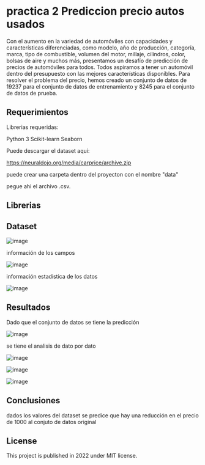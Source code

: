 # practica 2 Prediccion precio autos usados

Con el aumento en la variedad de automóviles con capacidades y características diferenciadas, como modelo, año de producción, categoría, marca, tipo de combustible, volumen del motor, millaje, cilindros, color, bolsas de aire y muchos más, presentamos un desafío de predicción de precios de automóviles para todos. Todos aspiramos a tener un automóvil dentro del presupuesto con las mejores características disponibles. Para resolver el problema del precio, hemos creado un conjunto de datos de 19237 para el conjunto de datos de entrenamiento y 8245 para el conjunto de datos de prueba.

## Requerimientos

Librerias requeridas:

Python 3
Scikit-learn
Seaborn

Puede descargar el dataset aqui:

https://neuraldojo.org/media/carprice/archive.zip

puede crear una carpeta dentro del proyecton con el nombre "data"

pegue ahi el archivo .csv.

## Librerias



## Dataset

![image](https://user-images.githubusercontent.com/16781247/161183677-7172b1df-944b-4108-9486-703b9db27657.png)

información de los campos

![image](https://user-images.githubusercontent.com/16781247/161183789-b7c36f31-8eec-4559-8633-62d90373187a.png)

información estadistica de los datos

![image](https://user-images.githubusercontent.com/16781247/161184043-7d5bd086-60a2-4585-b235-c000ae8329b6.png)

## Resultados

Dado que el conjunto de datos se tiene la predicción

![image](https://user-images.githubusercontent.com/16781247/163121107-7390cb1f-8ad0-406b-9653-8bb48352457e.png)

se tiene el analisis de dato por dato

![image](https://user-images.githubusercontent.com/16781247/163121971-7cdeb0fb-fa48-45c0-b9d8-3b7babc979b0.png)

![image](https://user-images.githubusercontent.com/16781247/163122050-5dd5e416-be12-474d-b98f-cb1b3cad78f4.png)

![image](https://user-images.githubusercontent.com/16781247/163122083-63b99d14-6de4-42b8-89c4-5873cecde0a9.png)



## Conclusiones

dados los valores del dataset se predice que hay una reducción en el precio de 1000 al conjuto de datos original


## License
This project is published in 2022 under MIT license.
